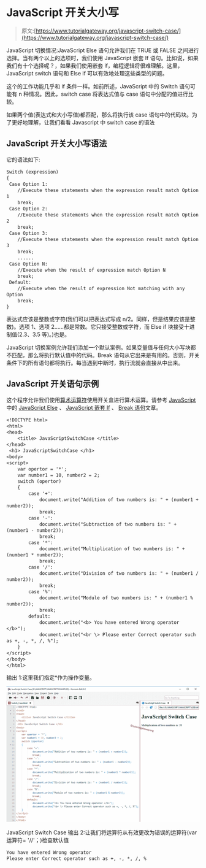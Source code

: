 # JavaScript 开关大小写

> 原文:[https://www.tutorialgateway.org/javascript-switch-case/](https://www.tutorialgateway.org/javascript-switch-case/)

JavaScript 切换情况:JavaScript Else 语句允许我们在 TRUE 或 FALSE 之间进行选择。当有两个以上的选项时，我们使用 JavaScript 嵌套 If 语句。比如说，如果我们有十个选择呢？，如果我们使用嵌套 if，编程逻辑将很难理解。这里，JavaScript switch 语句和 Else if 可以有效地处理这些类型的问题。

这个的工作功能几乎和 if 条件一样。如前所述，JavaScript 中的 Switch 语句可能有 n 种情况。因此，switch case 将表达式值与 case 语句中分配的值进行比较。

如果两个值(表达式和大小写值)都匹配，那么将执行该 case 语句中的代码块。为了更好地理解，让我们看看 Javascript 中 switch case 的语法

## JavaScript 开关大小写语法

它的语法如下:

```
Switch (expression) 
{
 Case Option 1:
    //Execute these statements when the expression result match Option 1
    break;
 Case Option 2:
    //Execute these statements when the expression result match Option 2
    break;
 Case Option 3:
    //Execute these statements when the expression result match Option 3
    break;
    ......
 Case Option N:
    //Execute when the result of expression match Option N
    break;
 Default:
    //Execute when the result of expression Not matching with any Option
    break;
}
```

表达式应该是整数或字符(我们可以把表达式写成 n/2。同样，但是结果应该是整数)。选项 1、选项 2……都是常数。它只接受整数或字符，而 Else if 块接受十进制值(2.3、3.5 等)。)也是。

JavaScript 切换案例允许我们添加一个默认案例。如果变量值与任何大小写块都不匹配，那么将执行默认值中的代码。Break 语句从它出来是有用的。否则，开关条件下的所有语句都将执行。每当遇到中断时，执行流就会直接从中出来。

## JavaScript 开关语句示例

这个程序允许我们使用[算术运算符](https://www.tutorialgateway.org/javascript-arithmetic-operators/ "ARITHMETIC OPERATORS IN C")使用开关盒进行算术运算。请参考 [JavaScript](https://www.tutorialgateway.org/javascript/) 中的 [JavaScript Else](https://www.tutorialgateway.org/javascript-if-else-statement) 、 [JavaScript 嵌套 If](https://www.tutorialgateway.org/javascript-nested-if/) 、 [Break 语句](https://www.tutorialgateway.org/javascript-break-statement/)文章。

```
<!DOCTYPE html>
<html>
<head>
    <title> JavaScriptSwitchCase </title>
</head>
 <h1> JavaScriptSwitchCase </h1>
<body>
<script>
    var opertor = '*';
    var number1 = 10, number2 = 2;
    switch (opertor)
    {
        case '+':
            document.write("Addition of two numbers is: " + (number1 + number2));
            break;
        case '-':
            document.write("Subtraction of two numbers is: " + (number1 - number2));
            break;           
        case '*':
            document.write("Multiplication of two numbers is: " + (number1 * number2));
            break;
        case '/':
            document.write("Division of two numbers is: " + (number1 / number2));
            break;
        case '%':
            document.write("Module of two numbers is: " + (number1 % number2));
            break;
        default:
            document.write("<b> You have entered Wrong operator </b>");
            document.write("<br \> Please enter Correct operator such as +, -, *, /, %");
    }
</script>
</body>
</html>
```

输出 1:这里我们指定*作为操作变量。

![JavaScript Switch Case 1](img/b7485013f547e85d5e457dd6284aefb1.png)

JavaScript Switch Case 输出 2:让我们将运算符从有效更改为错误的运算符(var 运算符= '//'；)检查默认值

```
You have entered Wrong operator
Please enter Correct operator such as +, -, *, /, %
```